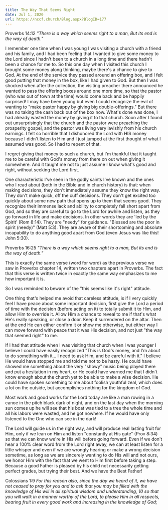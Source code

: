 ```yaml
---
title: The Way That Seems Right
date: Jul 1, 2020
url: https://nccf.church/Blog.aspx?BlogID=177
---
```


Proverbs 14:12 *"There is a way which seems right to a man, But its end is the way of death."*

I remember one time when I was young I was visiting a church with a friend and his family, and I had been feeling that I wanted to give some money to the Lord since I hadn't been to a church in a long time and there hadn't been a chance for me to. So this one day when I visited this church I brought some money along thinking, maybe there's a chance to give to God. At the end of the service they passed around an offering box, and I felt good putting that money in the box, like I had given to God. But then I was shocked when after the collection, the visiting preacher there announced he wanted to pass the offering boxes around one more time, so that the pastor (who was out of town at the time) would come back and be happily surprised! I may have been young but even I could recognize the evil of wanting to "make pastor happy by giving big double-offerings." But there was no taking the cash back out of the box now. What's done was done, I had already wasted the money by giving it to that church. Soon after I found out unsurprisingly that the church and the pastor were preaching the prosperity gospel, and the pastor was living very lavishly from his church earnings. I felt so horrible that I dishonored the Lord with HIS money because I didn't listen to Him and I just jumped at the first thought of what I assumed was good. So I had to repent of that.

I regret giving that money to such a church, but I'm thankful that it taught me to be careful with God's money from there on out when giving it somewhere. And it taught me not to just assume I know what's good and right, without seeking the Lord first.

One characteristic I've seen in the godly saints I've known and the ones who I read about (both in the Bible and in church history) is that: when making decisions, they don't immediately assume they know the right way. They don't make quick, off the cuff decisions. They don't get excited too quickly about some new path that opens up to them that seems good. They recognize their immense lack and ability to completely fall short apart from God, and so they are careful to go to the Lord for awhile and listen, as they go forward in life and make decisions. In other words they are 'led by the Spirit' (Rom 8:14). They are "needy" for guidance. "Blessed are the poor in spirit (needy)" (Matt 5:3). They are aware of their shortcoming and absolute incapability to do anything good apart from God (even Jesus was like this! John 5:30).

Proverbs 16:25 *"There is a way which seems right to a man, But its end is the way of death."*

This is exactly the same verse (word for word) as the previous verse we saw in Proverbs chapter 14, written two chapters apart in Proverbs. The fact that this verse is written twice in exactly the same way emphasizes to me how important it is.

So I was reminded to beware of the "this seems like it's right" attitude.

One thing that's helped me avoid that careless attitude, is if I very quickly feel I have peace about some important decision, first give the Lord a period of time with the decision (before acting on it) to totally submit it to Him, and allow Him to override it. Allow Him a chance to reveal to me if that's what He's really speaking, or close a door. Keep it surrendered on the altar. Then at the end He can either confirm it or show me otherwise, but either way I can move forward with peace that it was His decision, and not just "the way that seemed right" to me.

If I had that attitude when I was visiting that church when I was younger I believe I could have easily recognized "This is God's money, and I'm about to do something with it... I need to ask Him, and be careful with it." I believe He would have stopped me and told me not to be hasty. He could have showed me something about the very "showy" music being played there and put a hesitation in my heart, or He could have warned me that I didn't know enough about the church yet to be able to make a wise decision. He could have spoken something to me about foolish youthful zeal, which does a lot on the outside, but accomplishes nothing for the kingdom of God.

Most work and good works for the Lord today are like a man rowing in a canoe in the pitch black dark of night, and on the last day when the morning sun comes up he will see that his boat was tied to a tree the whole time and all his labors were wasted, and he got nowhere. If he would have only listened to the One who can see in the dark!

The Lord will guide us in the right way, and will produce real lasting fruit for Him, only if we lean on Him and listen "constantly at His gate" (Prov 8:34) so that we can know we're in His will before going forward. Even if we don't hear a 100% clear word from the Lord right away, we can at least listen for a little whisper and even if we are wrongly hearing or make a wrong decision sometime, as long as we are sincerely wanting to do His will and not ours, we honor Him with the fact that we went to Him first before taking a step. Because a good Father is pleased by his child not necessarily getting perfect grades, but trying their best. And we have the Best Father!

Colossians 1:9 *For this reason also, since the day we heard of it, we have not ceased to pray for you and to ask that you may be filled with the knowledge of His will in all spiritual wisdom and understanding, 10 so that you will walk in a manner worthy of the Lord, to please Him in all respects, bearing fruit in every good work and increasing in the knowledge of God;*
